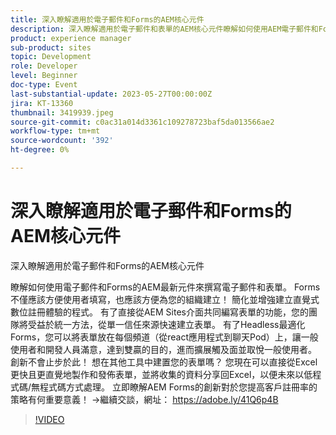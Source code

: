 ```yaml
---
title: 深入瞭解適用於電子郵件和Forms的AEM核心元件
description: 深入瞭解適用於電子郵件和表單的AEM核心元件瞭解如何使用AEM電子郵件和Forms的最新元件來撰寫電子郵件和表單。 Forms不僅應該方便使用者填寫，也應該方便為您的組織建立！ 簡化並增強建立直覺式數位註冊體驗的程式。 有了直接從AEM Sites介面共同編寫表單的功能，您的團隊將受益於統一方法，從單一信任來源快速建立表單。 有了Headless最適化Forms，您可以將表單放在每個頻道（從react應用程式到聊天Pod）上，讓一般使用者和開發人員滿意，達到雙贏的目的，進而擴展觸及面並取悅一般使用者。 創新不會止步於此！ 想在其他工具中建置您的表單嗎？ 您現在可以直接從Excel更快且更直覺地製作和發佈表單，並將收集的資料分享回Excel，以便未來以低程式碼/無程式碼方式處理。 立即瞭解AEM Forms的創新對於您提高客戶註冊率的策略有何重要意義！
product: experience manager
sub-product: sites
topic: Development
role: Developer
level: Beginner
doc-type: Event
last-substantial-update: 2023-05-27T00:00:00Z
jira: KT-13360
thumbnail: 3419939.jpeg
source-git-commit: c0ac31a014d3361c109278723baf5da013566ae2
workflow-type: tm+mt
source-wordcount: '392'
ht-degree: 0%

---
```



# 深入瞭解適用於電子郵件和Forms的AEM核心元件

深入瞭解適用於電子郵件和Forms的AEM核心元件

瞭解如何使用電子郵件和Forms的AEM最新元件來撰寫電子郵件和表單。 Forms不僅應該方便使用者填寫，也應該方便為您的組織建立！ 簡化並增強建立直覺式數位註冊體驗的程式。 有了直接從AEM Sites介面共同編寫表單的功能，您的團隊將受益於統一方法，從單一信任來源快速建立表單。 有了Headless最適化Forms，您可以將表單放在每個頻道（從react應用程式到聊天Pod）上，讓一般使用者和開發人員滿意，達到雙贏的目的，進而擴展觸及面並取悅一般使用者。 創新不會止步於此！ 想在其他工具中建置您的表單嗎？ 您現在可以直接從Excel更快且更直覺地製作和發佈表單，並將收集的資料分享回Excel，以便未來以低程式碼/無程式碼方式處理。 立即瞭解AEM Forms的創新對於您提高客戶註冊率的策略有何重要意義！ →繼續交談，網址： https://adobe.ly/41Q6p4B

>[!VIDEO](https://video.tv.adobe.com/v/3419939/?learn=on)
